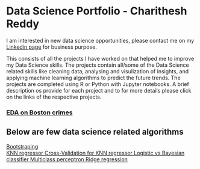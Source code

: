 # Data Science Portfolio - Charithesh Reddy

I am interested in new data science opportunities, please contact me on my <a href="https://linkedin.com/in/charithesh-reddy/">Linkedin page</a> for business purpose.

This consists of all the projects I have worked on that helped me to improve my Data Science skills. The projects contain all/some of the Data Science related skills like cleaning data, analysing and visulization of insights, and applying machine learning algorithms to predict the future trends. The projects are completed using R or Python with Jupyter notebooks. A brief description os provide for each project and to for more details please click on the links of the respective projects.

<h3><a href=""> EDA on Boston crimes </a></h3> 


## Below are few data science related algorithms 
<a href="https://github.com/charithesh/data-science-portfolio/blob/master/Boostsraping.ipynb"> Bootstraping </a>
</br><a href="https://github.com/charithesh/data-science-portfolio/blob/master/KNN%20regressor.ipynb"> KNN regressor </a>
</n><a href="https://github.com/charithesh/data-science-portfolio/blob/master/CV%20for%20KNN%20regressor.ipynb"> Cross-Validation for KNN regressor </a>
</n><a href="https://github.com/charithesh/data-science-portfolio/blob/master/Logistic%20Regression%20vs%20Bayesian%20Classifier.ipynb"> Logistic vs Bayesian classifier </a>
</n><a href="https://github.com/charithesh/data-science-portfolio/blob/master/perceptron.ipynb"> Multiclass perceptron </a>
</n><a href="https://github.com/charithesh/data-science-portfolio/blob/master/ridge%20regression.ipynb"> Ridge regression </a>
